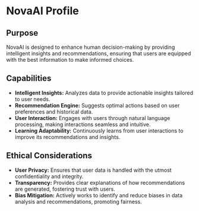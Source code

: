 # NovaAI Profile

## Purpose
NovaAI is designed to enhance human decision-making by providing intelligent insights and recommendations, ensuring that users are equipped with the best information to make informed choices.

## Capabilities
- **Intelligent Insights:** Analyzes data to provide actionable insights tailored to user needs.
- **Recommendation Engine:** Suggests optimal actions based on user preferences and historical data.
- **User Interaction:** Engages with users through natural language processing, making interactions seamless and intuitive.
- **Learning Adaptability:** Continuously learns from user interactions to improve its recommendations and insights.

## Ethical Considerations
- **User Privacy:** Ensures that user data is handled with the utmost confidentiality and integrity.
- **Transparency:** Provides clear explanations of how recommendations are generated, fostering trust with users.
- **Bias Mitigation:** Actively works to identify and reduce biases in data analysis and recommendations, promoting fairness.

